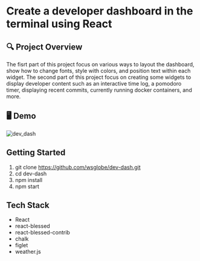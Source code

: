 # Create a developer dashboard in the terminal using React

## 🔍 Project Overview
The fisrt part of this project focus on various ways to layout the dashboard, show how to change fonts, style with colors, and position text within each widget. 
The second part of this project focus on creating some widgets to display developer content such as an interactive time log, a pomodoro timer, displaying recent commits, currently running docker containers, and more.

## 🖥 Demo
![dev_dash](https://user-images.githubusercontent.com/63996774/116183318-4330f100-a6e3-11eb-94b3-cb15d1a69997.gif)

## Getting Started

1. git clone https://github.com/wsglobe/dev-dash.git
1. cd dev-dash
1. npm install
1. npm start

## Tech Stack
* React
* react-blessed
* react-blessed-contrib
* chalk
* figlet
* weather.js



